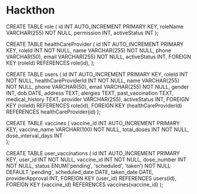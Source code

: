 # Hackthon 
CREATE TABLE role (
    id INT AUTO_INCREMENT PRIMARY KEY,
    roleName VARCHAR(255) NOT NULL,
	permission INT,
	activeStatus INT
);

CREATE TABLE healthCareProvider (
    id INT AUTO_INCREMENT PRIMARY KEY,
	roleId INT NOT NULL,
    name VARCHAR(255) NOT NULL,
    phone VARCHAR(50),
    email VARCHAR(255) NOT NULL,
	activeStatus INT,
	FOREIGN KEY (roleId) REFERENCES role(id),
);

CREATE TABLE users (
    id INT AUTO_INCREMENT PRIMARY KEY,
	roleId INT NOT NULL,
	healthCareProviderId INT NOT NULL, 
    name VARCHAR(255) NOT NULL,
    phone VARCHAR(50),
    email VARCHAR(255) NOT NULL,
    gender INT,
    dob DATE,
    address TEXT,
    alergies TEXT,
    past_vaccination TEXT,
    medical_history TEXT,
    provider VARCHAR(255),
	activeStatus INT,
	FOREIGN KEY (roleId) REFERENCES role(id),
	FOREIGN KEY (healthCareProviderId) REFERENCES healthCareProvider(id)
);


CREATE TABLE vaccines (
    vaccine_id INT AUTO_INCREMENT PRIMARY KEY,
    vaccine_name VARCHAR(100) NOT NULL,
    total_doses INT NOT NULL,
    dose_interval_days INT  
);

CREATE TABLE user_vaccinations (
    id INT AUTO_INCREMENT PRIMARY KEY,
    user_id INT NOT NULL,
    vaccine_id INT NOT NULL,
    dose_number INT NOT NULL,
    status ENUM('pending', 'scheduled', 'taken') NOT NULL DEFAULT 'pending',
    scheduled_date DATE,
    taken_date DATE,
	providerApproval INT,
    FOREIGN KEY (user_id) REFERENCES users(id),
    FOREIGN KEY (vaccine_id) REFERENCES vaccines(vaccine_id)
);







